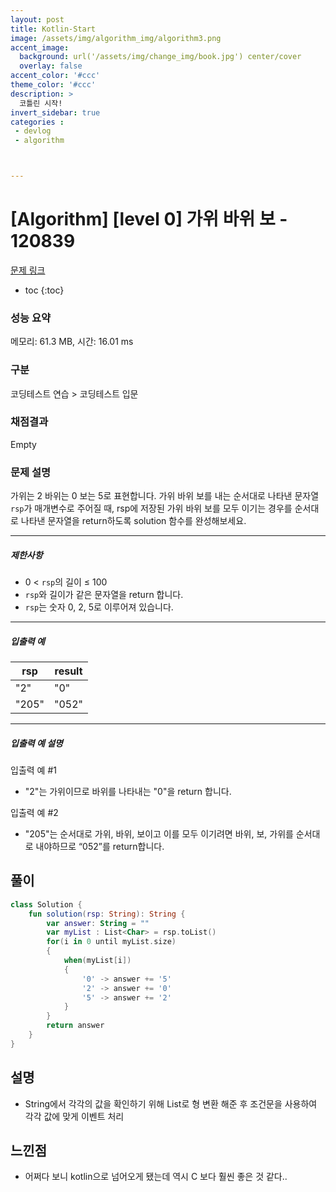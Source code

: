 ```yaml
---
layout: post
title: Kotlin-Start
image: /assets/img/algorithm_img/algorithm3.png
accent_image: 
  background: url('/assets/img/change_img/book.jpg') center/cover
  overlay: false
accent_color: '#ccc'
theme_color: '#ccc'
description: >
  코틀린 시작!
invert_sidebar: true
categories :
 - devlog
 - algorithm



---
```


# [Algorithm] [level 0] 가위 바위 보 - 120839

[문제 링크](https://school.programmers.co.kr/learn/courses/30/lessons/120839?language=kotlin)

* toc
{:toc}


### 성능 요약

메모리: 61.3 MB, 시간: 16.01 ms

### 구분

코딩테스트 연습 > 코딩테스트 입문

### 채점결과

Empty

### 문제 설명

가위는 2 바위는 0 보는 5로 표현합니다. 가위 바위 보를 내는 순서대로 나타낸 문자열 `rsp`가 매개변수로 주어질 때, rsp에 저장된 가위 바위 보를 모두 이기는 경우를 순서대로 나타낸 문자열을 return하도록 solution 함수를 완성해보세요.

------

##### 제한사항

- 0 < `rsp`의 길이 ≤ 100
- `rsp`와 길이가 같은 문자열을 return 합니다.
- `rsp`는 숫자 0, 2, 5로 이루어져 있습니다.

------

##### 입출력 예

| rsp   | result |
| ----- | ------ |
| "2"   | "0"    |
| "205" | "052"  |

------

##### 입출력 예 설명

입출력 예 #1

- "2"는 가위이므로 바위를 나타내는 "0"을 return 합니다.

입출력 예 #2

- "205"는 순서대로 가위, 바위, 보이고 이를 모두 이기려면 바위, 보, 가위를 순서대로 내야하므로 “052”를 return합니다.



## 풀이

```kotlin
class Solution {
    fun solution(rsp: String): String {
        var answer: String = ""
        var myList : List<Char> = rsp.toList()
        for(i in 0 until myList.size)
        {
            when(myList[i])
            {
                '0' -> answer += '5'
                '2' -> answer += '0'
                '5' -> answer += '2'
            }  
        }
        return answer
    }
}
```

## 설명

- String에서 각각의 값을 확인하기 위해 List로 형 변환 해준 후 
  조건문을 사용하여 각각 값에 맞게 이벤트 처리

## 느낀점

- 어쩌다 보니 kotlin으로 넘어오게 됐는데 역시 C 보다 훨씬 좋은 것 같다..